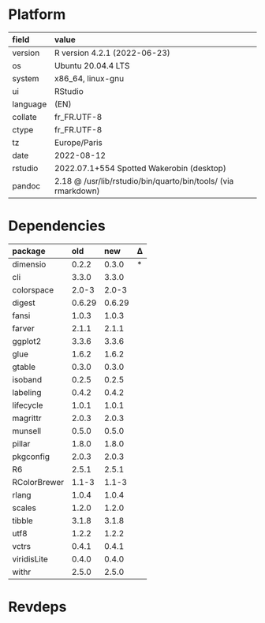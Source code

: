 # Platform

|field    |value                                                         |
|:--------|:-------------------------------------------------------------|
|version  |R version 4.2.1 (2022-06-23)                                  |
|os       |Ubuntu 20.04.4 LTS                                            |
|system   |x86_64, linux-gnu                                             |
|ui       |RStudio                                                       |
|language |(EN)                                                          |
|collate  |fr_FR.UTF-8                                                   |
|ctype    |fr_FR.UTF-8                                                   |
|tz       |Europe/Paris                                                  |
|date     |2022-08-12                                                    |
|rstudio  |2022.07.1+554 Spotted Wakerobin (desktop)                     |
|pandoc   |2.18 @ /usr/lib/rstudio/bin/quarto/bin/tools/ (via rmarkdown) |

# Dependencies

|package      |old    |new    |Δ  |
|:------------|:------|:------|:--|
|dimensio     |0.2.2  |0.3.0  |*  |
|cli          |3.3.0  |3.3.0  |   |
|colorspace   |2.0-3  |2.0-3  |   |
|digest       |0.6.29 |0.6.29 |   |
|fansi        |1.0.3  |1.0.3  |   |
|farver       |2.1.1  |2.1.1  |   |
|ggplot2      |3.3.6  |3.3.6  |   |
|glue         |1.6.2  |1.6.2  |   |
|gtable       |0.3.0  |0.3.0  |   |
|isoband      |0.2.5  |0.2.5  |   |
|labeling     |0.4.2  |0.4.2  |   |
|lifecycle    |1.0.1  |1.0.1  |   |
|magrittr     |2.0.3  |2.0.3  |   |
|munsell      |0.5.0  |0.5.0  |   |
|pillar       |1.8.0  |1.8.0  |   |
|pkgconfig    |2.0.3  |2.0.3  |   |
|R6           |2.5.1  |2.5.1  |   |
|RColorBrewer |1.1-3  |1.1-3  |   |
|rlang        |1.0.4  |1.0.4  |   |
|scales       |1.2.0  |1.2.0  |   |
|tibble       |3.1.8  |3.1.8  |   |
|utf8         |1.2.2  |1.2.2  |   |
|vctrs        |0.4.1  |0.4.1  |   |
|viridisLite  |0.4.0  |0.4.0  |   |
|withr        |2.5.0  |2.5.0  |   |

# Revdeps

